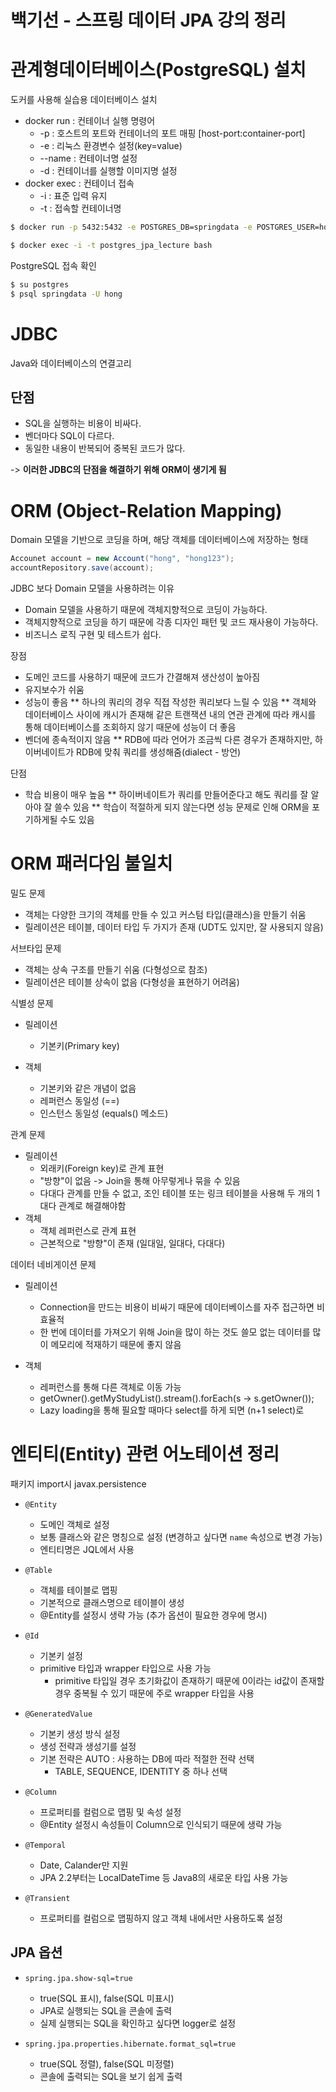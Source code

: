 # 백기선 - 스프링 데이터 JPA 강의 정리 

# 관계형데이터베이스(PostgreSQL) 설치

도커를 사용해 실습용 데이터베이스 설치

* docker run : 컨테이너 실행 명령어
    * -p : 호스트의 포트와 컨테이너의 포트 매핑 [host-port:container-port]
    * -e : 리눅스 환경변수 설정(key=value)
    * --name : 컨테이너명 설정
    * -d : 컨테이너를 실행할 이미지명 설정
* docker exec : 컨테이너 접속
    * -i : 표준 입력 유지
    * -t : 접속할 컨테이너명


``` bash
$ docker run -p 5432:5432 -e POSTGRES_DB=springdata -e POSTGRES_USER=hong -e POSTGRES_PASSWORD=hong123 --name postgres_jpa_lecture -d postgres

$ docker exec -i -t postgres_jpa_lecture bash
```

PostgreSQL 접속 확인

``` bash
$ su postgres
$ psql springdata -U hong
```

# JDBC

Java와 데이터베이스의 연결고리

## 단점

* SQL을 실행하는 비용이 비싸다.
* 벤더마다 SQL이 다르다.
* 동일한 내용이 반복되어 중복된 코드가 많다.

-> **이러한 JDBC의 단점을 해결하기 위해 ORM이 생기게 됨**

# ORM (Object-Relation Mapping)

Domain 모델을 기반으로 코딩을 하며, 해당 객체를 데이터베이스에 저장하는 형태

``` java
Accounet account = new Account("hong", "hong123");
accountRepository.save(account);
```

JDBC 보다 Domain 모델을 사용하려는 이유

* Domain 모델을 사용하기 때문에 객체지향적으로 코딩이 가능하다.
* 객체지향적으로 코딩을 하기 때문에 각종 디자인 패턴 및 코드 재사용이 가능하다.
* 비즈니스 로직 구현 및 테스트가 쉽다.

장점

* 도메인 코드를 사용하기 때문에 코드가 간결해져 생산성이 높아짐
* 유지보수가 쉬움
* 성능이 좋음
** 하나의 쿼리의 경우 직접 작성한 쿼리보다 느릴 수 있음
** 객체와 데이터베이스 사이에 캐시가 존재해 같은 트랜잭션 내의 연관 관계에 따라 캐시를 통해 데이터베이스를 조회하지 않기 때문에 성능이 더 좋음
* 벤더에 종속적이지 않음
** RDB에 따라 언어가 조금씩 다른 경우가 존재하지만, 하이버네이트가 RDB에 맞춰 쿼리를 생성해줌(dialect - 방언) 

단점

* 학습 비용이 매우 높음
** 하이버네이트가 쿼리를 만들어준다고 해도 쿼리를 잘 알아야 잘 쓸수 있음
** 학습이 적절하게 되지 않는다면 성능 문제로 인해 ORM을 포기하게될 수도 있음



# ORM 패러다임 불일치

밀도 문제

* 객체는 다양한 크기의 객체를 만들 수 있고 커스텀 타입(클래스)을 만들기 쉬움
* 릴레이션은 테이블, 데이터 타입 두 가지가 존재 (UDT도 있지만, 잘 사용되지 않음)

서브타입 문제

* 객체는 상속 구조를 만들기 쉬움 (다형성으로 참조)
* 릴레이션은 테이블 상속이 없음 (다형성을 표현하기 어려움)

식별성 문제

* 릴레이션
    * 기본키(Primary key)

* 객체
    * 기본키와 같은 개념이 없음
    * 레퍼런스 동일성 (==)
    * 인스턴스 동일성 (equals() 메소드)

관계 문제

* 릴레이션
    * 외래키(Foreign key)로 관계 표현
    * "방향"이 없음 -> Join을 통해 아무렇게나 묶을 수 있음
    * 다대다 관계를 만들 수 없고, 조인 테이블 또는 링크 테이블을 사용해 두 개의 1대다 관계로 해결해야함
* 객체
    * 객체 레퍼런스로 관계 표현
    * 근본적으로 "방향"이 존재 (일대일, 일대다, 다대다)

데이터 네비게이션 문제

* 릴레이션
    * Connection을 만드는 비용이 비싸기 때문에 데이터베이스를 자주 접근하면 비효율적
    * 한 번에 데이터를 가져오기 위해 Join을 많이 하는 것도 쓸모 없는 데이터를 많이 메모리에 적재하기 때문에 좋지 않음

* 객체
    * 레퍼런스를 통해 다른 객체로 이동 가능
    * getOwner().getMyStudyList().stream().forEach(s -> s.getOwner());
    * Lazy loading을 통해 필요할 때마다 select를 하게 되면 (n+1 select)로 


# 엔티티(Entity) 관련 어노테이션 정리

패키지 import시 javax.persistence

* `@Entity`
   - 도메인 객체로 설정
   - 보통 클래스와 같은 명칭으로 설정 (변경하고 싶다면 `name` 속성으로 변경 가능)
   - 엔티티명은 JQL에서 사용
   
* `@Table`
   - 객체를 테이블로 맵핑
   - 기본적으로 클래스명으로 테이블이 생성
   - @Entity를 설정시 생략 가능 (추가 옵션이 필요한 경우에 명시)
   
* `@Id`
   - 기본키 설정
   - primitive 타입과 wrapper 타입으로 사용 가능
      - primitive 타입일 경우 초기화값이 존재하기 때문에 0이라는 id값이 존재할 경우 중복될 수 있기 때문에 주로 wrapper 타입을 사용
    
* `@GeneratedValue`
   - 기본키 생성 방식 설정
   - 생성 전략과 생성기를 설정
   - 기본 전략은 AUTO : 사용하는 DB에 따라 적절한 전략 선택
      - TABLE, SEQUENCE, IDENTITY 중 하나 선택
    
* `@Column`
   - 프로퍼티를 컬럼으로 맵핑 및 속성 설정
   - @Entity 설정시 속성들이 Column으로 인식되기 때문에 생략 가능
    
* `@Temporal`
   - Date, Calander만 지원
   - JPA 2.2부터는 LocalDateTime 등 Java8의 새로운 타입 사용 가능

* `@Transient`
    - 프로퍼티를 컬럼으로 맵핑하지 않고 객체 내에서만 사용하도록 설정
    

## JPA 옵션

* `spring.jpa.show-sql=true`
   - true(SQL 표시), false(SQL 미표시)
   - JPA로 실행되는 SQL을 콘솔에 출력
   - 실제 실행되는 SQL을 확인하고 싶다면 logger로 설정
   
* `spring.jpa.properties.hibernate.format_sql=true`
   - true(SQL 정렬), false(SQL 미정렬)
   - 콘솔에 출력되는 SQL을 보기 쉽게 출력
   
